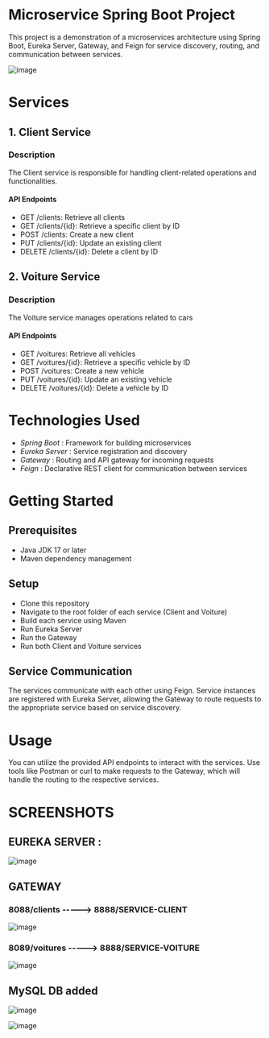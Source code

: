 # Microservice Spring Boot Project

This project is a demonstration of a microservices architecture using Spring Boot, Eureka Server, Gateway, and Feign for service discovery, routing, and communication between services.

![image](https://github.com/HansLanda14ib/microservices-spring-v1/assets/100965812/b19454bd-0c41-4775-ba72-4e9e6ef0f9f0)

# Services
## 1. Client Service
### Description
The Client service is responsible for handling client-related operations and functionalities.

#### API Endpoints
* GET /clients: Retrieve all clients
* GET /clients/{id}: Retrieve a specific client by ID
* POST /clients: Create a new client
* PUT /clients/{id}: Update an existing client
* DELETE /clients/{id}: Delete a client by ID

## 2. Voiture Service
### Description
The Voiture service manages operations related to cars

#### API Endpoints
* GET /voitures: Retrieve all vehicles
* GET /voitures/{id}: Retrieve a specific vehicle by ID
* POST /voitures: Create a new vehicle
* PUT /voitures/{id}: Update an existing vehicle
* DELETE /voitures/{id}: Delete a vehicle by ID


# Technologies Used
* *Spring Boot* : Framework for building microservices
* *Eureka Server* : Service registration and discovery
* *Gateway* : Routing and API gateway for incoming requests
* *Feign* : Declarative REST client for communication between services


# Getting Started
## Prerequisites
* Java JDK 17 or later
* Maven dependency management
## Setup
* Clone this repository
* Navigate to the root folder of each service (Client and Voiture)
* Build each service using Maven
* Run Eureka Server
* Run the Gateway
* Run both Client and Voiture services
## Service Communication
The services communicate with each other using Feign. Service instances are registered with Eureka Server, allowing the Gateway to route requests to the appropriate service based on service discovery.

# Usage
You can utilize the provided API endpoints to interact with the services. Use tools like Postman or curl to make requests to the Gateway, which will handle the routing to the respective services.



# SCREENSHOTS
## EUREKA SERVER : 

![image](https://github.com/HansLanda14ib/microservices-spring-v1/assets/100965812/af2b12dc-f29c-4e42-a730-9b92be251333)

## GATEWAY 

### 8088/clients -----> 8888/SERVICE-CLIENT

![image](https://github.com/HansLanda14ib/microservices-spring-v1/assets/100965812/1e828c6c-0e94-49a1-a4bb-9c0ade4e13a3)

### 8089/voitures -----> 8888/SERVICE-VOITURE

![image](https://github.com/HansLanda14ib/microservices-spring-v1/assets/100965812/71f3d138-7f7e-4ff6-8dac-39fc64a3e569)

## MySQL DB added 

![image](https://github.com/HansLanda14ib/microservices-spring-v1/assets/100965812/1171242d-e8fb-4405-9ed3-4e54c94e1f3a)

![image](https://github.com/HansLanda14ib/microservices-spring-v1/assets/100965812/011be3fc-a1ee-44cf-828e-5fd810f7b049)





